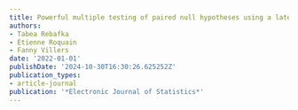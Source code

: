 ```yaml
---
title: Powerful multiple testing of paired null hypotheses using a latent graph model
authors:
- Tabea Rebafka
- Étienne Roquain
- Fanny Villers
date: '2022-01-01'
publishDate: '2024-10-30T16:30:26.625252Z'
publication_types:
- article-journal
publication: '*Electronic Journal of Statistics*'
---
```

